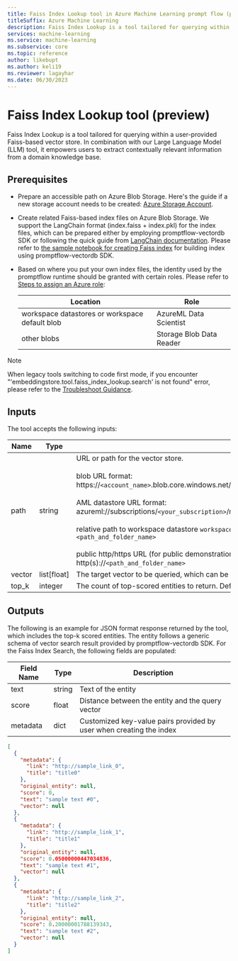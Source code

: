 ```yaml
---
title: Faiss Index Lookup tool in Azure Machine Learning prompt flow (preview)
titleSuffix: Azure Machine Learning
description: Faiss Index Lookup is a tool tailored for querying within a user-provided Faiss-based vector store. In combination with our Large Language Model (LLM) tool, it empowers users to extract contextually relevant information from a domain knowledge base.
services: machine-learning
ms.service: machine-learning
ms.subservice: core
ms.topic: reference
author: likebupt
ms.author: keli19
ms.reviewer: lagayhar
ms.date: 06/30/2023
---
```


# Faiss Index Lookup tool (preview)

Faiss Index Lookup is a tool tailored for querying within a user-provided Faiss-based vector store. In combination with our Large Language Model (LLM) tool, it empowers users to extract contextually relevant information from a domain knowledge base.

## Prerequisites
- Prepare an accessible path on Azure Blob Storage. Here's the guide if a new storage account needs to be created:  [Azure Storage Account](../../../storage/common/storage-account-create.md).
- Create related Faiss-based index files on Azure Blob Storage. We support the LangChain format (index.faiss + index.pkl) for the index files, which can be prepared either by employing promptflow-vectordb SDK or following the quick guide from [LangChain documentation](https://python.langchain.com/docs/modules/data_connection/vectorstores/integrations/faiss). Please refer to [the sample notebook for creating Faiss index](https://aka.ms/pf-sample-build-faiss-index) for building index using promptflow-vectordb SDK.
- Based on where you put your own index files, the identity used by the promptflow runtime should be granted with certain roles. Please refer to [Steps to assign an Azure role](../../../role-based-access-control/role-assignments-steps.md):

    | Location | Role |
    | ---- | ---- |
    | workspace datastores or workspace default blob | AzureML Data Scientist |
    | other blobs | Storage Blob Data Reader |
> [!NOTE]
> When legacy tools switching to code first mode, if you encounter "'embeddingstore.tool.faiss_index_lookup.search' is not found" error, please refer to the [Troubleshoot Guidance](./troubleshoot-guidance.md).

## Inputs

The tool accepts the following inputs:

| Name | Type | Description | Required |
| ---- | ---- | ----------- | -------- |
| path | string | URL or path for the vector store.<br><br>blob URL format:<br>https://`<account_name>`.blob.core.windows.net/`<container_name>`/`<path_and_folder_name>`.<br><br>AML datastore URL format:<br>azureml://subscriptions/`<your_subscription>`/resourcegroups/`<your_resource_group>`/workspaces/`<your_workspace>`/data/`<data_path>`<br><br>relative path to workspace datastore `workspaceblobstore`:<br>`<path_and_folder_name>`<br><br> public http/https URL (for public demonstration):<br>http(s)://`<path_and_folder_name>` | Yes |
| vector | list[float] | The target vector to be queried, which can be generated by the LLM tool. | Yes |
| top_k | integer | The count of top-scored entities to return. Default value is 3. | No |

## Outputs

The following is an example for JSON format response returned by the tool, which includes the top-k scored entities. The entity follows a generic schema of vector search result provided by promptflow-vectordb SDK. For the Faiss Index Search, the following fields are populated:

| Field Name | Type | Description |
| ---- | ---- | ----------- |
| text | string | Text of the entity |
| score | float |  Distance between the entity and the query vector |
| metadata | dict | Customized key-value pairs provided by user when creating the index |

```json
[
  {
    "metadata": {
      "link": "http://sample_link_0",
      "title": "title0"
    },
    "original_entity": null,
    "score": 0,
    "text": "sample text #0",
    "vector": null
  },
  {
    "metadata": {
      "link": "http://sample_link_1",
      "title": "title1"
    },
    "original_entity": null,
    "score": 0.05000000447034836,
    "text": "sample text #1",
    "vector": null
  },
  {
    "metadata": {
      "link": "http://sample_link_2",
      "title": "title2"
    },
    "original_entity": null,
    "score": 0.20000001788139343,
    "text": "sample text #2",
    "vector": null
  }
]

```